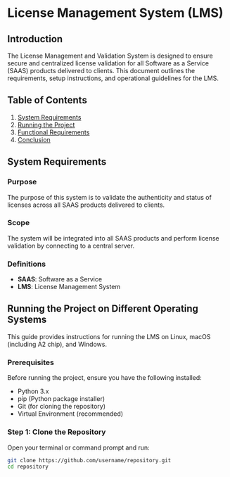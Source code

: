# License Management System (LMS)

## Introduction

The License Management and Validation System is designed to ensure secure and centralized license validation for all Software as a Service (SAAS) products delivered to clients. This document outlines the requirements, setup instructions, and operational guidelines for the LMS.

## Table of Contents

1. [System Requirements](#system-requirements)
2. [Running the Project](#running-the-project-on-different-operating-systems)
3. [Functional Requirements](#functional-requirements)
4. [Conclusion](#conclusion)

## System Requirements

### Purpose
The purpose of this system is to validate the authenticity and status of licenses across all SAAS products delivered to clients.

### Scope
The system will be integrated into all SAAS products and perform license validation by connecting to a central server.

### Definitions
- **SAAS**: Software as a Service
- **LMS**: License Management System

## Running the Project on Different Operating Systems

This guide provides instructions for running the LMS on Linux, macOS (including A2 chip), and Windows.

### Prerequisites

Before running the project, ensure you have the following installed:

- Python 3.x
- pip (Python package installer)
- Git (for cloning the repository)
- Virtual Environment (recommended)

### Step 1: Clone the Repository

Open your terminal or command prompt and run:

```bash
git clone https://github.com/username/repository.git
cd repository

